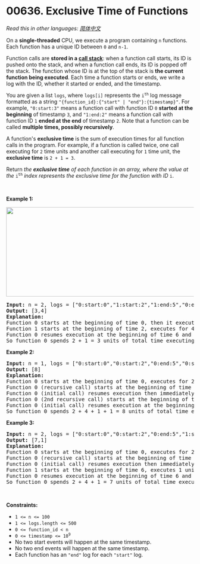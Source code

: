 # 00636. Exclusive Time of Functions

  _Read this in other languages:_
    [_简体中文_](README.zh-CN.md)

<p>On a <strong>single-threaded</strong> CPU, we execute a program containing <code>n</code> functions. Each function has a unique ID between <code>0</code> and <code>n-1</code>.</p>

<p>Function calls are <strong>stored in a <a href="https://en.wikipedia.org/wiki/Call_stack">call stack</a></strong>: when a function call starts, its ID is pushed onto the stack, and when a function call ends, its ID is popped off the stack. The function whose ID is at the top of the stack is <strong>the current function being executed</strong>. Each time a function starts or ends, we write a log with the ID, whether it started or ended, and the timestamp.</p>

<p>You are given a list <code>logs</code>, where <code>logs[i]</code> represents the <code>i<sup>th</sup></code> log message formatted as a string <code>&quot;{function_id}:{&quot;start&quot; | &quot;end&quot;}:{timestamp}&quot;</code>. For example, <code>&quot;0:start:3&quot;</code> means a function call with function ID <code>0</code> <strong>started at the beginning</strong> of timestamp <code>3</code>, and <code>&quot;1:end:2&quot;</code> means a function call with function ID <code>1</code> <strong>ended at the end</strong> of timestamp <code>2</code>. Note that a function can be called <b>multiple times, possibly recursively</b>.</p>

<p>A function&#39;s <strong>exclusive time</strong> is the sum of execution times for all function calls in the program. For example, if a function is called twice, one call executing for <code>2</code> time units and another call executing for <code>1</code> time unit, the <strong>exclusive time</strong> is <code>2 + 1 = 3</code>.</p>

<p>Return <em>the <strong>exclusive time</strong> of each function in an array, where the value at the </em><code>i<sup>th</sup></code><em> index represents the exclusive time for the function with ID </em><code>i</code>.</p>

<p>&nbsp;</p>
<p><strong>Example 1:</strong></p>
<img alt="" src="https://assets.leetcode.com/uploads/2019/04/05/diag1b.png" style="width: 550px; height: 239px;" />
<pre>
<strong>Input:</strong> n = 2, logs = [&quot;0:start:0&quot;,&quot;1:start:2&quot;,&quot;1:end:5&quot;,&quot;0:end:6&quot;]
<strong>Output:</strong> [3,4]
<strong>Explanation:</strong>
Function 0 starts at the beginning of time 0, then it executes 2 for units of time and reaches the end of time 1.
Function 1 starts at the beginning of time 2, executes for 4 units of time, and ends at the end of time 5.
Function 0 resumes execution at the beginning of time 6 and executes for 1 unit of time.
So function 0 spends 2 + 1 = 3 units of total time executing, and function 1 spends 4 units of total time executing.
</pre>

<p><strong>Example 2:</strong></p>

<pre>
<strong>Input:</strong> n = 1, logs = [&quot;0:start:0&quot;,&quot;0:start:2&quot;,&quot;0:end:5&quot;,&quot;0:start:6&quot;,&quot;0:end:6&quot;,&quot;0:end:7&quot;]
<strong>Output:</strong> [8]
<strong>Explanation:</strong>
Function 0 starts at the beginning of time 0, executes for 2 units of time, and recursively calls itself.
Function 0 (recursive call) starts at the beginning of time 2 and executes for 4 units of time.
Function 0 (initial call) resumes execution then immediately calls itself again.
Function 0 (2nd recursive call) starts at the beginning of time 6 and executes for 1 unit of time.
Function 0 (initial call) resumes execution at the beginning of time 7 and executes for 1 unit of time.
So function 0 spends 2 + 4 + 1 + 1 = 8 units of total time executing.
</pre>

<p><strong>Example 3:</strong></p>

<pre>
<strong>Input:</strong> n = 2, logs = [&quot;0:start:0&quot;,&quot;0:start:2&quot;,&quot;0:end:5&quot;,&quot;1:start:6&quot;,&quot;1:end:6&quot;,&quot;0:end:7&quot;]
<strong>Output:</strong> [7,1]
<strong>Explanation:</strong>
Function 0 starts at the beginning of time 0, executes for 2 units of time, and recursively calls itself.
Function 0 (recursive call) starts at the beginning of time 2 and executes for 4 units of time.
Function 0 (initial call) resumes execution then immediately calls function 1.
Function 1 starts at the beginning of time 6, executes 1 unit of time, and ends at the end of time 6.
Function 0 resumes execution at the beginning of time 6 and executes for 2 units of time.
So function 0 spends 2 + 4 + 1 = 7 units of total time executing, and function 1 spends 1 unit of total time executing.
</pre>

<p>&nbsp;</p>
<p><strong>Constraints:</strong></p>

<ul>
	<li><code>1 &lt;= n &lt;= 100</code></li>
	<li><code>1 &lt;= logs.length &lt;= 500</code></li>
	<li><code>0 &lt;= function_id &lt; n</code></li>
	<li><code>0 &lt;= timestamp &lt;= 10<sup>9</sup></code></li>
	<li>No two start events will happen at the same timestamp.</li>
	<li>No two end events will happen at the same timestamp.</li>
	<li>Each function has an <code>&quot;end&quot;</code> log for each <code>&quot;start&quot;</code> log.</li>
</ul>
